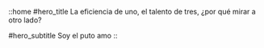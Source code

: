 ::home
#hero_title
La eficiencia de uno, el talento de tres, ¿por qué mirar a otro lado?

#hero_subtitle
Soy el puto amo
::
